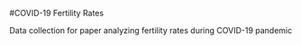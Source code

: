 #COVID-19 Fertility Rates 

Data collection for paper analyzing fertility rates during COVID-19 pandemic
